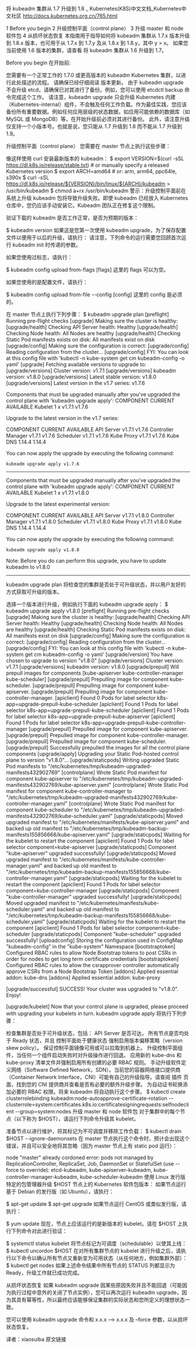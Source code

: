 将 kubeadm 集群从 1.7 升级到 1.8 _ Kubernetes(K8S)中文文档_Kubernetes中文社区 http://docs.kubernetes.org.cn/765.html


1 Before you begin
2 升级控制平面（control plane）
3 升级 master 和 node 软件包
4 从损坏状态恢复
本指南用于指导如何将 kubeadm 集群从 1.7.x 版本升级到 1.8.x 版本，也可用于从 1.7.x 到 1.7.y 及从 1.8.x 到 1.8.y，其中 y > x。 如果您当前使用 1.6 版本的集群，请查看 将 kubeadm 集群从 1.6 升级到 1.7。

Before you begin
在开始前:

您需要有一个正常工作的 1.7.0 或更高版本的 kubeadm Kubernetes 集群，以进行此处描述的流程。
请确保已经仔细阅读 版本更新。
由于 kubeadm upgrade 不会升级 etcd，请确保已对其进行了备份。例如，您可以使用 etcdctl backup 命令完成这个工作。
请注意，kubeadm upgrade 只会升级 Kubernetes 内建（Kubernetes-internal）组件，不会触及任何工作负载。作为最佳实践，您应该备份所有重要数据。例如任何应用层级的状态数据，如应用可能依赖的数据库（如 MySQL 或 MongoDB）等，在开始升级前必须对其进行备份。
此外，请注意升级仅支持一个小版本号。也就是说，您只能从 1.7 升级到 1.8 而不能从 1.7 升级到 1.9。

升级控制平面（control plane）
您需要在 master 节点上执行这些步骤：

像这样使用 curl 安装最新版本的 kubeadm：
$ export VERSION=$(curl -sSL https://dl.k8s.io/release/stable.txt) # or manually specify a released Kubernetes version
$ export ARCH=amd64 # or: arm, arm64, ppc64le, s390x
$ curl -sSL https://dl.k8s.io/release/${VERSION}/bin/linux/${ARCH}/kubeadm > /usr/bin/kubeadm
$ chmod a+rx /usr/bin/kubeadm
警示：升级控制平面前在系统上升级 kubeadm 包将导致升级失败。即使 kubeadm 已经放入 Kubernetes 仓库中，您仍应该手动安装它。Kubeadm 团队正在修复这个限制。

验证下载的 kubeadm 是否工作正常，是否为预期的版本：

$ kubeadm version
如果这是您第一次使用 kubeadm upgrade，为了保存配置文件以便用于以后的升级，请执行：
请注意，下列命令的运行需要您回顾首次运行 kubeadm init 时传递的参数。

如果您使用过标志，请执行：

$ kubeadm config upload from-flags [flags]
这里的 flags 可以为空。

如果您使用的是配置文件，请执行：

$ kubeadm config upload from-file --config [config]
这里的 config 是必须的。

在 master 节点上执行下列步骤：
$ kubeadm upgrade plan
[preflight] Running pre-flight checks
[upgrade] Making sure the cluster is healthy:
[upgrade/health] Checking API Server health: Healthy
[upgrade/health] Checking Node health: All Nodes are healthy
[upgrade/health] Checking Static Pod manifests exists on disk: All manifests exist on disk
[upgrade/config] Making sure the configuration is correct:
[upgrade/config] Reading configuration from the cluster...
[upgrade/config] FYI: You can look at this config file with 'kubectl -n kube-system get cm kubeadm-config -o yaml'
[upgrade] Fetching available versions to upgrade to:
[upgrade/versions] Cluster version: v1.7.1
[upgrade/versions] kubeadm version: v1.8.0
[upgrade/versions] Latest stable version: v1.8.0
[upgrade/versions] Latest version in the v1.7 series: v1.7.6

Components that must be upgraded manually after you've upgraded the control plane with 'kubeadm upgrade apply':
COMPONENT   CURRENT      AVAILABLE
Kubelet     1 x v1.7.1   v1.7.6

Upgrade to the latest version in the v1.7 series:

COMPONENT            CURRENT   AVAILABLE
API Server           v1.7.1    v1.7.6
Controller Manager   v1.7.1    v1.7.6
Scheduler            v1.7.1    v1.7.6
Kube Proxy           v1.7.1    v1.7.6
Kube DNS             1.14.4    1.14.4

You can now apply the upgrade by executing the following command:

	kubeadm upgrade apply v1.7.6

_____________________________________________________________________

Components that must be upgraded manually after you've upgraded the control plane with 'kubeadm upgrade apply':
COMPONENT   CURRENT      AVAILABLE
Kubelet     1 x v1.7.1   v1.8.0

Upgrade to the latest experimental version:

COMPONENT            CURRENT   AVAILABLE
API Server           v1.7.1    v1.8.0
Controller Manager   v1.7.1    v1.8.0
Scheduler            v1.7.1    v1.8.0
Kube Proxy           v1.7.1    v1.8.0
Kube DNS             1.14.4    1.14.4

You can now apply the upgrade by executing the following command:

	kubeadm upgrade apply v1.8.0

Note: Before you do can perform this upgrade, you have to update kubeadm to v1.8.0

_____________________________________________________________________
kubeadm upgrade plan 将检查您的集群是否处于可升级状态，并以用户友好的方式获取可升级的版本。

选择一个版本进行升级，例如执行下面的 kubeadm upgrade apply：
$ kubeadm upgrade apply v1.8.0
[preflight] Running pre-flight checks
[upgrade] Making sure the cluster is healthy:
[upgrade/health] Checking API Server health: Healthy
[upgrade/health] Checking Node health: All Nodes are healthy
[upgrade/health] Checking Static Pod manifests exists on disk: All manifests exist on disk
[upgrade/config] Making sure the configuration is correct:
[upgrade/config] Reading configuration from the cluster...
[upgrade/config] FYI: You can look at this config file with 'kubectl -n kube-system get cm kubeadm-config -o yaml'
[upgrade/version] You have chosen to upgrade to version "v1.8.0"
[upgrade/versions] Cluster version: v1.7.1
[upgrade/versions] kubeadm version: v1.8.0
[upgrade/prepull] Will prepull images for components [kube-apiserver kube-controller-manager kube-scheduler]
[upgrade/prepull] Prepulling image for component kube-scheduler.
[upgrade/prepull] Prepulling image for component kube-apiserver.
[upgrade/prepull] Prepulling image for component kube-controller-manager.
[apiclient] Found 0 Pods for label selector k8s-app=upgrade-prepull-kube-scheduler
[apiclient] Found 1 Pods for label selector k8s-app=upgrade-prepull-kube-scheduler
[apiclient] Found 1 Pods for label selector k8s-app=upgrade-prepull-kube-apiserver
[apiclient] Found 1 Pods for label selector k8s-app=upgrade-prepull-kube-controller-manager
[upgrade/prepull] Prepulled image for component kube-apiserver.
[upgrade/prepull] Prepulled image for component kube-controller-manager.
[upgrade/prepull] Prepulled image for component kube-scheduler.
[upgrade/prepull] Successfully prepulled the images for all the control plane components
[upgrade/apply] Upgrading your Static Pod-hosted control plane to version "v1.8.0"...
[upgrade/staticpods] Writing upgraded Static Pod manifests to "/etc/kubernetes/tmp/kubeadm-upgraded-manifests432902769"
[controlplane] Wrote Static Pod manifest for component kube-apiserver to "/etc/kubernetes/tmp/kubeadm-upgraded-manifests432902769/kube-apiserver.yaml"
[controlplane] Wrote Static Pod manifest for component kube-controller-manager to "/etc/kubernetes/tmp/kubeadm-upgraded-manifests432902769/kube-controller-manager.yaml"
[controlplane] Wrote Static Pod manifest for component kube-scheduler to "/etc/kubernetes/tmp/kubeadm-upgraded-manifests432902769/kube-scheduler.yaml"
[upgrade/staticpods] Moved upgraded manifest to "/etc/kubernetes/manifests/kube-apiserver.yaml" and backed up old manifest to "/etc/kubernetes/tmp/kubeadm-backup-manifests155856668/kube-apiserver.yaml"
[upgrade/staticpods] Waiting for the kubelet to restart the component
[apiclient] Found 1 Pods for label selector component=kube-apiserver
[upgrade/staticpods] Component "kube-apiserver" upgraded successfully!
[upgrade/staticpods] Moved upgraded manifest to "/etc/kubernetes/manifests/kube-controller-manager.yaml" and backed up old manifest to "/etc/kubernetes/tmp/kubeadm-backup-manifests155856668/kube-controller-manager.yaml"
[upgrade/staticpods] Waiting for the kubelet to restart the component
[apiclient] Found 1 Pods for label selector component=kube-controller-manager
[upgrade/staticpods] Component "kube-controller-manager" upgraded successfully!
[upgrade/staticpods] Moved upgraded manifest to "/etc/kubernetes/manifests/kube-scheduler.yaml" and backed up old manifest to "/etc/kubernetes/tmp/kubeadm-backup-manifests155856668/kube-scheduler.yaml"
[upgrade/staticpods] Waiting for the kubelet to restart the component
[apiclient] Found 1 Pods for label selector component=kube-scheduler
[upgrade/staticpods] Component "kube-scheduler" upgraded successfully!
[uploadconfig] Storing the configuration used in ConfigMap "kubeadm-config" in the "kube-system" Namespace
[bootstraptoken] Configured RBAC rules to allow Node Bootstrap tokens to post CSRs in order for nodes to get long term certificate credentials
[bootstraptoken] Configured RBAC rules to allow the csrapprover controller automatically approve CSRs from a Node Bootstrap Token
[addons] Applied essential addon: kube-dns
[addons] Applied essential addon: kube-proxy

[upgrade/successful] SUCCESS! Your cluster was upgraded to "v1.8.0". Enjoy!

[upgrade/kubelet] Now that your control plane is upgraded, please proceed with upgrading your kubelets in turn.
kubeadm upgrade apply 将执行下列步骤：

检查集群是否处于可升级状态，包括：
API Server 是否可达，
所有节点是否均处于 Ready 状态，并且
控制平面处于健康状态
强制启用版本偏移策略（version skew policy）。
保证控制平面镜像可用或可以拉取到机器上。
升级控制平面组件，当任何一个组件启动失败时对升级操作进行回退。
应用新的 kube-dns 和 kube-proxy 清单文件并强制启用所有创建的必要 RBAC 规则。
手动升级软件定义网络（Software Defined Network，SDN）。当前您的容器网络接口提供商（Container Network Interface，CNI）可能有自己的升级指导。请查阅 插件 页面，找到您的 CNI 提供商并查看是否有必要的额外升级步骤。
为自动证书轮换添加必要的 RBAC 权限。将来 kubeadm 将自动执行这个步骤。
$ kubectl create clusterrolebinding kubeadm:node-autoapprove-certificate-rotation --clusterrole=system:certificates.k8s.io:certificatesigningrequests:selfnodeclient --group=system:nodes
升级 master 和 node 软件包
对于集群中的每个节点（以下称为 $HOST），请运行下列命令升级其 kubelet。

准备节点以进行维护，将其标记为不可调度并移除工作负载：
$ kubectl drain $HOST --ignore-daemonsets
在 master 节点执行这个命令时，预计会出现这个错误，并且可以安全地将其忽略（因为 master 节点上有 static pod 运行）：

node "master" already cordoned
error: pods not managed by ReplicationController, ReplicaSet, Job, DaemonSet or StatefulSet (use --force to override): etcd-kubeadm, kube-apiserver-kubeadm, kube-controller-manager-kubeadm, kube-scheduler-kubeadm
使用 Linux 发行版特定的包管理器升级 $HOST 节点上的 Kubernetes 软件包版本：
如果节点运行基于 Debian 的发行版（如 Ubuntu），请执行：

$ apt-get update
$ apt-get upgrade
如果节点运行 CentOS 或类似发行版，请执行：

$ yum update
现在，节点上应该运行的是新版本的 kubelet。请在 $HOST 上执行下列命令对此进行验证：

$ systemctl status kubelet
将节点标记为可调度（schedulable）以使其上线：
$ kubectl uncordon $HOST
在对所有集群节点的 kubelet 进行升级之后，请执行以下命令以确认所有节点又重新变为可用状态（从任何地方，例如集群外部）：
$ kubectl get nodes
如果上述命令结果中所有节点的 STATUS 列都显示为 Ready，升级工作就已成功完成。

从损坏状态恢复
如果 kubeadm upgrade 因某些原因失败并且不能回退（可能因为执行过程中意外的关闭了节点实例），您可以再次运行 kubeadm upgrade，因为其具有幂等性，所以最终应该能够保证集群的实际状态和您所定义的理想状态一致。

您可以使用 kubeadm upgrade 命令和 x.x.x –> x.x.x 及 –force 参数，以从损坏状态恢复。

译者：xiaosuiba 原文链接